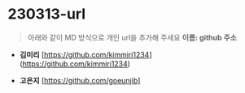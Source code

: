 # 230313-url
> 아래와 같이 MD 방식으로 개인 url을 추가해 주세요
> **이름: github 주소**

* **김미리**
[https://github.com/kimmiri1234]
(https://github.com/kimmiri1234)


* **고은지** [https://github.com/goeunjib]